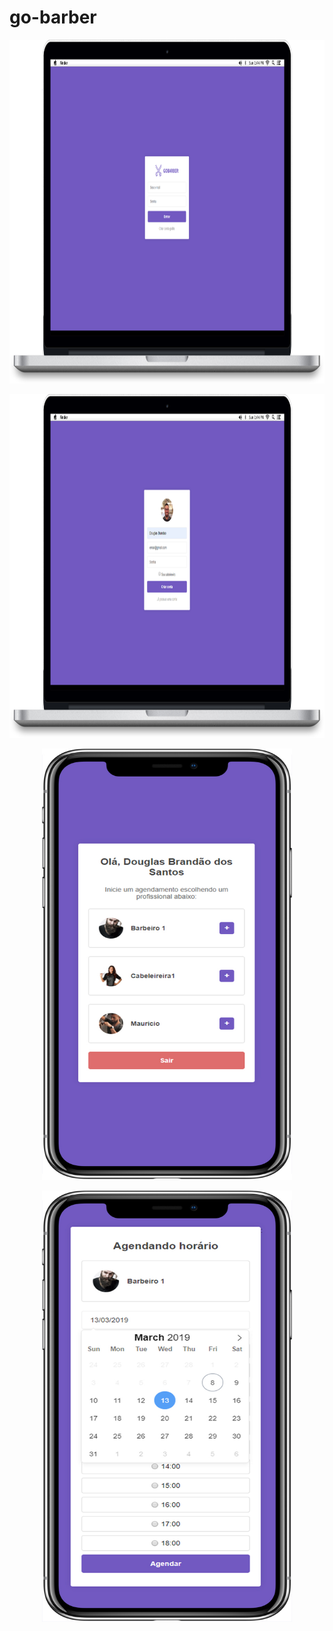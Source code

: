 # go-barber

<p align="center">
 <img src="https://github.com/douglasbrandao21/go-barber/blob/master/previews/login.jpg" width="850" height="550"/>
</p>

<p align="center">
  <img src="https://github.com/douglasbrandao21/go-barber/blob/master/previews/cadastro.jpg" width="850" height="550"/>
</p>

<p align="center">
 <img src="https://github.com/douglasbrandao21/go-barber/blob/master/previews/dashboard.jpg" width="400" height="690"/>
</p>

<p align="center">
  <img src="https://github.com/douglasbrandao21/go-barber/blob/master/previews/horarios.jpg" width="400" height="690"/>
</p>
